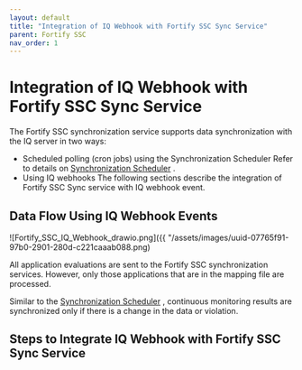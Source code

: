 ```yaml
---
layout: default
title: "Integration of IQ Webhook with Fortify SSC Sync Service"
parent: Fortify SSC
nav_order: 1
---
```


# Integration of IQ Webhook with Fortify SSC Sync Service

The Fortify SSC synchronization service supports data synchronization with the IQ server in two ways:

- Scheduled polling (cron jobs) using the Synchronization Scheduler Refer to details on [Synchronization Scheduler](https://help.sonatype.com/en/sonatype-fortify-ssc.html#synchronization-scheduler) .
- Using IQ webhooks The following sections describe the integration of Fortify SSC Sync service with IQ webhook event.

## Data Flow Using IQ Webhook Events

![Fortify_SSC_IQ_Webhook_drawio.png]({{ "/assets/images/uuid-07765f91-97b0-2901-280d-c221caaab088.png)

All application evaluations are sent to the Fortify SSC synchronization services. However, only those applications that are in the mapping file are processed.

Similar to the [Synchronization Scheduler](https://help.sonatype.com/en/sonatype-fortify-ssc.html#synchronization-scheduler) , continuous monitoring results are synchronized only if there is a change in the data or violation.

## Steps to Integrate IQ Webhook with Fortify SSC Sync Service
